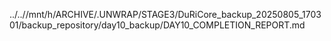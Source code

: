 ../..//mnt/h/ARCHIVE/.UNWRAP/STAGE3/DuRiCore_backup_20250805_170301/backup_repository/day10_backup/DAY10_COMPLETION_REPORT.md